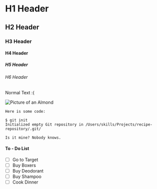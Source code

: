 # H1 Header
## H2 Header
### H3 Header
#### H4 Header
##### H5 Header
###### H6 Header

Normal Text :( 

![Picture of an Almond](https://user-images.githubusercontent.com/112984848/188941935-a9dbe331-08ad-4622-8b86-df2d9e1c4a6d.jpg)

```
Here is some code:

$ git init
Initialized empty Git repository in /Users/skills/Projects/recipe-repository/.git/

Is it mine? Nobody knows.
```

#### To - Do List
- [ ] Go to Target
- [ ] Buy Boxers
- [ ] Buy Deodorant
- [ ] Buy Shampoo
- [ ] Cook Dinner
